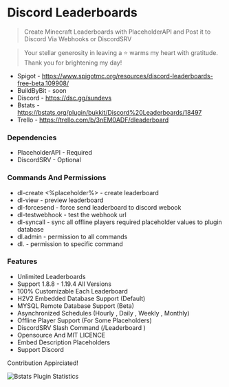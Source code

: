 # Discord Leaderboards

> Create Minecraft Leaderboards with PlaceholderAPI and Post it to Discord Via Webhooks or DiscordSRV

> Your stellar generosity in leaving a ⭐ warms my heart with gratitude. Thank you for brightening my day!

* Spigot - https://www.spigotmc.org/resources/discord-leaderboards-free-beta.109908/
* BuildByBit - soon
* Discord - https://dsc.gg/sundevs
* Bstats - https://bstats.org/plugin/bukkit/Discord%20Leaderboards/18497
* Trello - https://trello.com/b/3nEM0ADF/dleaderboard


### Dependencies

* PlaceholderAPI - Required
* DiscordSRV - Optional

### Commands And Permissions

* dl-create <name> <top> <%placeholder%> <schedule> - create leaderboard
* dl-view <name> - preview leaderboard
* dl-forcesend <name> - force send leaderboard to discord webook
* dl-testwebhook - test the webhook url
* dl-syncall - sync all offline players required placeholder values to plugin database
* dl.admin - permission to all commands
* dl.<commandname> - permission to specific command

### Features

* Unlimited Leaderboards
* Support 1.8.8 - 1.19.4 All Versions
* 100% Customizable Each Leaderboard
* H2V2 Embedded Database Support (Default)
* MYSQL Remote Database Support (Beta)
* Asynchronized Schedules (Hourly , Daily , Weekly , Monthly)
* Offline Player Support (For Some Placeholders)
* DiscordSRV Slash Command (/Leaderboard <leaderboardname>)
* Opensource And MIT LICENCE
* Embed Description Placeholders
* Support Discord

Contribution Appirciated!

![Bstats Plugin Statistics](https://bstats.org/signatures/bukkit/Discord%20Leaderboards.svg "Plugin Statistics")
